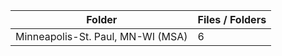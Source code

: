 | Folder                            |   Files / Folders |
|-----------------------------------|-------------------|
| Minneapolis-St. Paul, MN-WI (MSA) |                 6 |